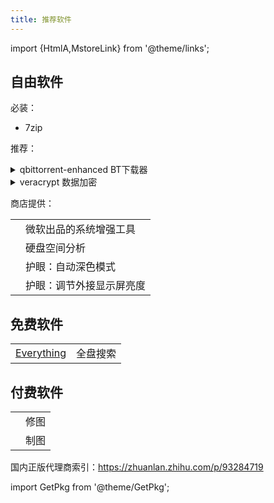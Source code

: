 ```yaml
---
title: 推荐软件
---
```


import {HtmlA,MstoreLink} from '@theme/links';

## 自由软件

必装：

- 7zip

  <GetPkg name="7zip" choco winget="7zip.7zip" />

<!-- 硬盘空间分析: [KDE Filelight](https://www.microsoft.com/store/productId/9PFXCD722M2C) -->

 <div className="no-table-border no-table-header">

推荐：

 <details className="let-details-to-gray">
<summary>qbittorrent-enhanced BT下载器</summary>

Chocolatey:

    choco install qbittorrent-enhanced

Scoop:

    scoop bucket add dorado https://github.com/chawyehsu/dorado
    scoop install qbittorrent-enhanced

[GitHub Releases](https://github.com/c0re100/qBittorrent-Enhanced-Edition/releases)

</details>

 <details className="let-details-to-gray">
<summary>veracrypt 数据加密</summary>

<GetPkg name="veracrypt" choco winget />

</details>

商店提供：

|                                                       |                        |
| ----------------------------------------------------- | ---------------------- |
| <MstoreLink id="XP89DCGQ3K6VLD" name="PowerToys" />   | 微软出品的系统增强工具 |
| <MstoreLink id="9PFXCD722M2C" name="KDE Filelight" /> | 硬盘空间分析           |
| <MstoreLink id="XP8JK4HZBVF435" name="Auto Dark Mode" /> | 护眼：自动深色模式       |
| <MstoreLink id="9PLJWWSV01LK" name="Twinkle Tray" />     | 护眼：调节外接显示屏亮度 |

</div>

## 免费软件

 <div className="no-table-border no-table-header">

|                     |          |
| ------------------- | -------- |
| [Everything][linke] | 全盘搜索 |

[linke]: https://www.voidtools.com/zh-cn/downloads/#:~:text=%E4%B8%8B%E8%BD%BD%E7%B2%BE%E7%AE%80%E7%89%88%E5%AE%89%E8%A3%85%E7%89%88%E6%9C%AC%2064%20%E4%BD%8D

## 付费软件

<div className="no-table-header">

|                                                          |      |
| -------------------------------------------------------- | ---- |
| <MstoreLink id="9NBLGGH35LXN" name="Afinity Photo" />    | 修图 |
| <MstoreLink id="9NBLGGH35LRM" name="Afinity Designer" /> | 制图 |

</div>
</div>

国内正版代理商索引：https://zhuanlan.zhihu.com/p/93284719

import GetPkg from '@theme/GetPkg';
